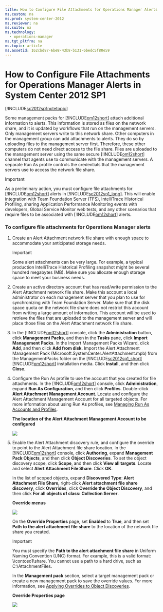```yaml
---
title: How to Configure File Attachments for Operations Manager Alerts in System Center 2012 SP1
ms.custom: na
ms.prod: system-center-2012
ms.reviewer: na
ms.suite: na
ms.technology: 
  - operations-manager
ms.tgt_pltfrm: na
ms.topic: article
ms.assetid: 162cbd87-6be8-43b8-b131-6bedc5f80e59
---
```

# How to Configure File Attachments for Operations Manager Alerts in System Center 2012 SP1
[!INCLUDE[sc2012sp1notetopic](../Token/sc2012sp1notetopic_md.md)]

Some management packs for [!INCLUDE[om12short](../Token/om12short_md.md)] attach additional information to alerts. This information is stored as files on the network share, and it is updated by workflows that run on the management servers. Only management servers write to this network share. Other computers in the management group can add attachments to alerts. They do so by uploading files to the management server first. Therefore, these other computers do not need direct access to the file share. Files are uploaded to the management server using the same secure [!INCLUDE[om12short](../Token/om12short_md.md)] channel that agents use to communicate with the management servers. A separate Run As profile controls the credentials that the management servers use to access the network file share.

> [!IMPORTANT]
> As a preliminary action, you must configure file attachments for [!INCLUDE[om12short](../Token/om12short_md.md)] alerts in [!INCLUDE[sc2012sp1_long](../Token/sc2012sp1_long_md.md)]. This will enable integration with Team Foundation Server \(TFS\), IntelliTrace Historical Profiling, sharing Application Performance Monitoring events with developers, Global Service Monitor web tests, and any other scenarios that require files to be associated with [!INCLUDE[om12short](../Token/om12short_md.md)] alerts.

### To configure file attachments for Operations Manager alerts

1.  Create an Alert Attachment network file share with enough space to accommodate your anticipated storage needs.

    > [!IMPORTANT]
    > Some alert attachments can be very large. For example, a typical production IntelliTrace Historical Profiling snapshot might be several hundred megabytes \(MB\). Make sure you allocate enough storage space to meet your business needs.

2.  Create an active directory account that has read\/write permission to the Alert Attachment network file share. Make this account a local administrator on each management server that you plan to use for synchronizing with Team Foundation Server. Make sure that the disk space quota on the network file share does not restrict this account from writing a large amount of information. This account will be used to retrieve the files that are uploaded to the management server and will place those files on the Alert Attachment network file share.

3.  In the [!INCLUDE[om12short](../Token/om12short_md.md)] console, click the **Administration** button, click **Management Packs**, and then in the **Tasks** pane, click **Import Management Packs**. In the Import Management Packs Wizard, click **Add**, and then click **Add from disk**. Import the Alert Attachment Management Pack \(Microsoft.SystemCenter.AlertAttachment.mpb\) from the ManagementPacks folder on the [!INCLUDE[sc2012sp1_short](../Token/sc2012sp1_short_md.md)][!INCLUDE[om12short](../Token/om12short_md.md)] installation media. Click **Install**, and then click **Close**.

4.  Configure the Run As profile to use the account that you created for file attachments. In the [!INCLUDE[om12short](../Token/om12short_md.md)] console, click **Administration**, expand **Run As Configuration**, and then click **Profiles**. Double\-click **Alert Attachment Management Account**. Locate and configure the Alert Attachment Management Account for all targeted objects. For more information about using Run As profiles, see [Managing Run As Accounts and Profiles](../Topic/Managing-Run-As-Accounts-and-Profiles.md).

    **The location of the Alert Attachment Management Account to be configured**

    ![](../Image/DevOps_ConfigFileAttach_1AcctToConfig.gif)

5.  Enable the Alert Attachment discovery rule, and configure the override to point to the Alert Attachment file share location. In the [!INCLUDE[om12short](../Token/om12short_md.md)] console, click **Authoring**, expand **Management Pack Objects**, and then click **Object Discoveries**. To set the object discovery scope, click **Scope**, and then click **View all targets**. Locate and select **Alert Attachment File Share**. Click **OK**.

    In the list of scoped objects, expand **Discovered Type: Alert Attachment File Share**, right\-click **Alert attachment file share discovery**, click **Overrides**, click **Override the Object Discovery**, and then click **For all objects of class: Collection Server**.

    **Override menus**

    ![](../Image/DevOps_ConfigFileAttach_2.gif)

    On the **Override Properties** page, set **Enabled** to **True**, and then set **Path to the alert attachment file share** to the location of the network file share you created.

    > [!IMPORTANT]
    > You must specify the **Path to the alert attachment file share** in Uniform Naming Convention \(UNC\) format. For example, this is a valid format: \\\\contoso1\\share. You cannot use a path to a hard drive, such as C:\\AttachmentFiles.

    In the **Management pack** section, select a target management pack or create a new management pack to save the override values. For more information, see [Applying Overrides to Object Discoveries](../Topic/Applying-Overrides-to-Object-Discoveries.md).

    **Override Properties page**

    ![](../Image/DevOps_ConfigFileAttach_3.gif)

